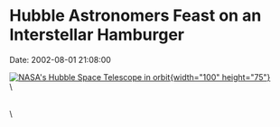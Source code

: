 Hubble Astronomers Feast on an Interstellar Hamburger
=====================================================

Date: 2002-08-01 21:08:00

[![NASA\'s Hubble Space Telescope in
orbit](http://www.jpl.nasa.gov/images/wfpc/Hubble-16.jpg){width="100"
height="75"}](http://www.jpl.nasa.gov/news/&rn=news.xml&rst=6480)\
\

\
\
